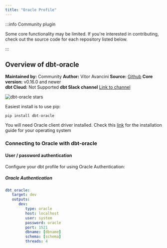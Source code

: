 ```yaml
---
title: "Oracle Profile"
---
```


:::info Community plugin

Some core functionality may be limited. If you're interested in contributing, check out the source code for each repository listed below.

:::

## Overview of dbt-oracle

**Maintained by:** Community
**Author:** Vitor Avancini 
**Source:** [Github](https://github.com/techindicium/dbt-oracle)
**Core version:** v0.16.0 and newer  
**dbt Cloud:** Not Supported
**dbt Slack channel** [Link to channel](https://getdbt.slack.com/archives/C01PWH4TXLY)   

![dbt-oracle stars](https://img.shields.io/github/stars/techindicium/dbt-oracle?style=for-the-badge)

Easiest install is to use pip:

    pip install dbt-oracle

You will need Oracle client driver installed. Check this [link](https://cx-oracle.readthedocs.io/en/latest/user_guide/installation.html) for the installation guide for your operating system

### Connecting to Oracle with **dbt-oracle**

#### User / password authentication

Configure your dbt profile for using Oracle Authentication:

##### Oracle Authentication
<File name='profiles.yml'>

```yaml
dbt_oracle:
   target: dev
   outputs:
      dev:
         type: oracle
         host: localhost
         user: system
         password: oracle
         port: 1521
         dbname: [dbname]
         schema: [schema]
         threads: 4
```
</File>
